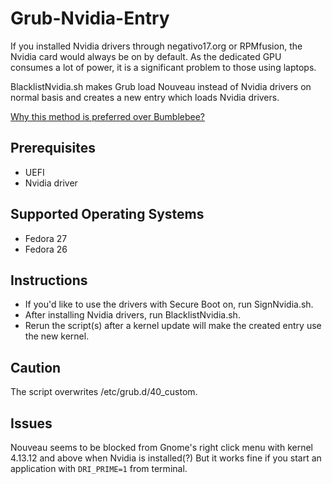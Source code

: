 # Grub-Nvidia-Entry
If you installed Nvidia drivers through negativo17.org or RPMfusion, the Nvidia card would always be on by default. As the dedicated GPU consumes a lot of power, it is a significant problem to those using laptops.

BlacklistNvidia.sh makes Grub load Nouveau instead of Nvidia drivers on normal basis and creates a new entry which loads Nvidia drivers.

[Why this method is preferred over Bumblebee?](https://superdanby.github.io/Blog/dealing-with-nvidia-optimus.html)

## Prerequisites
* UEFI
* Nvidia driver

## Supported Operating Systems
* Fedora 27
* Fedora 26

## Instructions
* If you'd like to use the drivers with Secure Boot on, run SignNvidia.sh.
* After installing Nvidia drivers, run BlacklistNvidia.sh.
* Rerun the script(s) after a kernel update will make the created entry use the new kernel.

## Caution
The script overwrites /etc/grub.d/40_custom.

## Issues
Nouveau seems to be blocked from Gnome's right click menu with kernel 4.13.12 and above when Nvidia is installed(?)
But it works fine if you start an application with `DRI_PRIME=1` from terminal.
